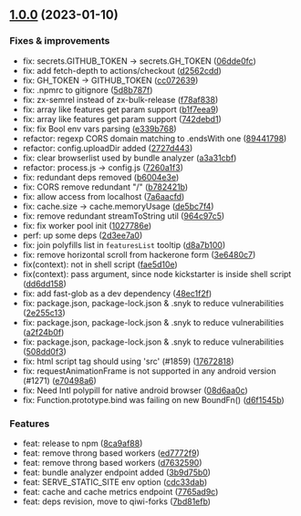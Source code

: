 ## [1.0.0](https://github.com/qiwi-forks/polyfill-service/compare/undefined...v1.0.0) (2023-01-10)

### Fixes & improvements
* fix: secrets.GITHUB_TOKEN -> secrets.GH_TOKEN ([06dde0fc](https://github.com/qiwi-forks/polyfill-service/commit/06dde0fcac3e7a7fcc7909e8fdb1772e7a348f27))
* fix: add fetch-depth to actions/checkout ([d2562cdd](https://github.com/qiwi-forks/polyfill-service/commit/d2562cdd13e9c17c304a7d370a3916846634e407))
* fix: GH_TOKEN → GITHUB_TOKEN ([cc072639](https://github.com/qiwi-forks/polyfill-service/commit/cc0726397bf6c62dcedc55bb9c4e6e2850d83b24))
* fix: .npmrc to gitignore ([5d8b787f](https://github.com/qiwi-forks/polyfill-service/commit/5d8b787f6b0bc3e601045f218eb9a288614fd0d4))
* fix: zx-semrel instead of zx-bulk-release ([f78af838](https://github.com/qiwi-forks/polyfill-service/commit/f78af8385d3750d6bc6dd92bd15514be2c6328c8))
* fix: array like features get param support ([b1f7eea9](https://github.com/qiwi-forks/polyfill-service/commit/b1f7eea99f7e3d281c6c48924cc2adfd1f960ae8))
* fix: array like features get param support ([742debd1](https://github.com/qiwi-forks/polyfill-service/commit/742debd180a51a8e5c81e23d6946280b17a107bf))
* fix: fix Bool env vars parsing ([e339b768](https://github.com/qiwi-forks/polyfill-service/commit/e339b768eb79da642f8c397ce1a24777786205d5))
* refactor: regexp CORS domain matching to .endsWith one ([89441798](https://github.com/qiwi-forks/polyfill-service/commit/894417989e1b67052f7e3c1d138cb8fac8a7a9c3))
* refactor: config.uploadDir added ([2727d443](https://github.com/qiwi-forks/polyfill-service/commit/2727d44313be6b0ab62e5eb2d97d37fc04457a80))
* fix: clear browserlist used by bundle analyzer ([a3a31cbf](https://github.com/qiwi-forks/polyfill-service/commit/a3a31cbf54bab3279482fce90dfdd2bcde899461))
* refactor: process.js -> config.js ([7260a1f3](https://github.com/qiwi-forks/polyfill-service/commit/7260a1f38106acbe7ede056a23575321f88675e0))
* fix: redundant deps removed ([b6004e3e](https://github.com/qiwi-forks/polyfill-service/commit/b6004e3e087c10dadeb75959b0bb08c8a77ef47a))
* fix: CORS remove redundant "/" ([b782421b](https://github.com/qiwi-forks/polyfill-service/commit/b782421b2387144ff71f31339ddaf784d575a545))
* fix: allow access from localhost ([7a6aacfd](https://github.com/qiwi-forks/polyfill-service/commit/7a6aacfdf0b4442a1718e3b54bf09be03d977bba))
* fix: cache.size -> cache.memoryUsage ([de5bc7f4](https://github.com/qiwi-forks/polyfill-service/commit/de5bc7f4c02585c4aa57942111136af6e0845f9c))
* fix: remove redundant streamToString util ([964c97c5](https://github.com/qiwi-forks/polyfill-service/commit/964c97c5cf9b8866ff14fd2950c3c64c33d6da03))
* fix: fix worker pool init ([1027786e](https://github.com/qiwi-forks/polyfill-service/commit/1027786ed3b2d1f34ee189268169ebcc4bdb853f))
* perf: up some deps ([2d3ee7a0](https://github.com/qiwi-forks/polyfill-service/commit/2d3ee7a052e21dfbeac9360954f21676993916f0))
* fix: join polyfills list in `featuresList` tooltip ([d8a7b100](https://github.com/qiwi-forks/polyfill-service/commit/d8a7b1000b6f0ebb5112ed25c1e2ac7d671a1563))
* fix: remove horizontal scroll from hackerone form ([3e6480c7](https://github.com/qiwi-forks/polyfill-service/commit/3e6480c759f315052e1203b20ae6a984d6dbf3da))
* fix(context): not in shell script ([fae5d10e](https://github.com/qiwi-forks/polyfill-service/commit/fae5d10e947207c0e6c5265d4e0ba43320fdbe31))
* fix(context): pass argument, since node kickstarter is inside shell script ([dd6dd158](https://github.com/qiwi-forks/polyfill-service/commit/dd6dd158b890e417c21ff992e107e879f3adfc05))
* fix: add fast-glob as a dev dependency ([48ec1f2f](https://github.com/qiwi-forks/polyfill-service/commit/48ec1f2f4ae4d17495f139c710ba41fbcdb5e3bd))
* fix: package.json, package-lock.json & .snyk to reduce vulnerabilities ([2e255c13](https://github.com/qiwi-forks/polyfill-service/commit/2e255c132f7f5a268f12b96313291f4dd59ecf28))
* fix: package.json, package-lock.json & .snyk to reduce vulnerabilities ([a2f24b0f](https://github.com/qiwi-forks/polyfill-service/commit/a2f24b0f0cbdfdf097fd13c177568bfd9d7ce8c0))
* fix: package.json, package-lock.json & .snyk to reduce vulnerabilities ([508dd0f3](https://github.com/qiwi-forks/polyfill-service/commit/508dd0f3539121019a54e844089c9fc73abdcf4a))
* fix: html script tag should using 'src' (#1859) ([17672818](https://github.com/qiwi-forks/polyfill-service/commit/1767281846598f43154e06287b09c256ab171fd9))
* fix: requestAnimationFrame is not supported in any android version (#1271) ([e70498a6](https://github.com/qiwi-forks/polyfill-service/commit/e70498a64aa1c4b4fcdbf5886363e09fab9184c5))
* fix: Need Intl polypill for native android browser ([08d6aa0c](https://github.com/qiwi-forks/polyfill-service/commit/08d6aa0ccb89d74a010b1f9ae208e53f0b927ed4))
* fix: Function.prototype.bind was failing on new BoundFn() ([d6f1545b](https://github.com/qiwi-forks/polyfill-service/commit/d6f1545b35b59ee3cc31e3f63c571c3480ef07a0))

### Features
* feat: release to npm ([8ca9af88](https://github.com/qiwi-forks/polyfill-service/commit/8ca9af88a43cb7f85ca26e9c159827b29942c0e6))
* feat: remove throng based workers ([ed7772f9](https://github.com/qiwi-forks/polyfill-service/commit/ed7772f948c75652e4979f2c5cc87e130bd47e3e))
* feat: remove throng based workers ([d7632590](https://github.com/qiwi-forks/polyfill-service/commit/d76325905fd3d6b9269a768855038f46221de7fd))
* feat: bundle analyzer endpoint added ([3b9d75b0](https://github.com/qiwi-forks/polyfill-service/commit/3b9d75b0e7b449924bac40ce6c4df50c27326937))
* feat: SERVE_STATIC_SITE env option ([cdc33dab](https://github.com/qiwi-forks/polyfill-service/commit/cdc33dab8008fe421cfa499a029f8be086d1f956))
* feat: cache and cache metrics endpoint ([7765ad9c](https://github.com/qiwi-forks/polyfill-service/commit/7765ad9c4b83e2bcc5339ee1d2dc30461db347f2))
* feat: deps revision, move to qiwi-forks ([7bd81efb](https://github.com/qiwi-forks/polyfill-service/commit/7bd81efb74aad2c0b0bda4fb0e5dadcad2aea5c5))


